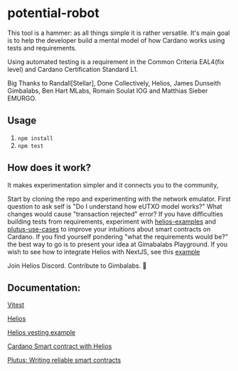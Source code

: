 # potential-robot
This tool is a hammer: as all things simple it is rather versatile.
It's main goal is to help the developer build a mental model of how Cardano works using tests and requirements.

Using automated testing is a requirement in the Common Criteria EAL4(fix level) and Cardano Certification Standard L1.


Big Thanks to Randall[Stellar], Done Collectively,  Helios, James Dunseith Gimbalabs, Ben Hart MLabs, Romain Soulat IOG and Matthias Sieber EMURGO.

## Usage
1. `npm install`
2. `npm test`

## How does it work?
It makes experimentation simpler and it connects you to the community,

Start by cloning the repo and experimenting with the network emulator.
First question to ask self is "Do I understand how eUTXO model works?"
What changes would cause "transaction rejected" error?
If you have difficulties building tests from requirements, experiment with [helios-examples](https://github.com/lley154/helios-examples) and [plutus-use-cases](https://github.com/input-output-hk/plutus-use-cases) to improve your intuitions about smart contracts on Cardano.
If you find yourself pondering "what the requirements would be?" the best way to go is to present your idea at Gimabalabs Playground.
If you wish to see how to integrate Helios with NextJS, see this [example](https://github.com/lley154/helios-examples/tree/main/vesting)

Join Helios Discord. Contribute to Gimbalabs. 🚀

## Documentation:
[Vitest](https://vitest.dev/)

[Helios](https://github.com/Hyperion-BT/helios)

[Helios vesting example](https://github.com/lley154/helios-examples/tree/main/vesting)

[Cardano Smart contract with Helios](https://github.com/lley154/helios-examples/blob/main/docs/Cardano%20Smart%20Contracts%20with%20Helios.pdf)

[Plutus: Writing reliable smart contracts](https://leanpub.com/plutus-smart-contracts) 
